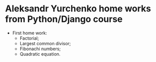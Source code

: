 # Aleksandr Yurchenko home works from Python/Django course 
 
* First home work:
  * Factorial;
  * Largest common divisor;
  * Fibonachi numbers;
  * Quadratic equation.

